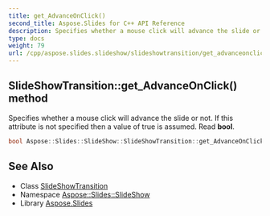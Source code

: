 ```yaml
---
title: get_AdvanceOnClick()
second_title: Aspose.Slides for C++ API Reference
description: Specifies whether a mouse click will advance the slide or not. If this attribute is not specified then a value of true is assumed. Read bool.
type: docs
weight: 79
url: /cpp/aspose.slides.slideshow/slideshowtransition/get_advanceonclick/
---
```

## SlideShowTransition::get_AdvanceOnClick() method


Specifies whether a mouse click will advance the slide or not. If this attribute is not specified then a value of true is assumed. Read **bool**.

```cpp
bool Aspose::Slides::SlideShow::SlideShowTransition::get_AdvanceOnClick() override
```

## See Also

* Class [SlideShowTransition](./)
* Namespace [Aspose::Slides::SlideShow](../)
* Library [Aspose.Slides](../../)